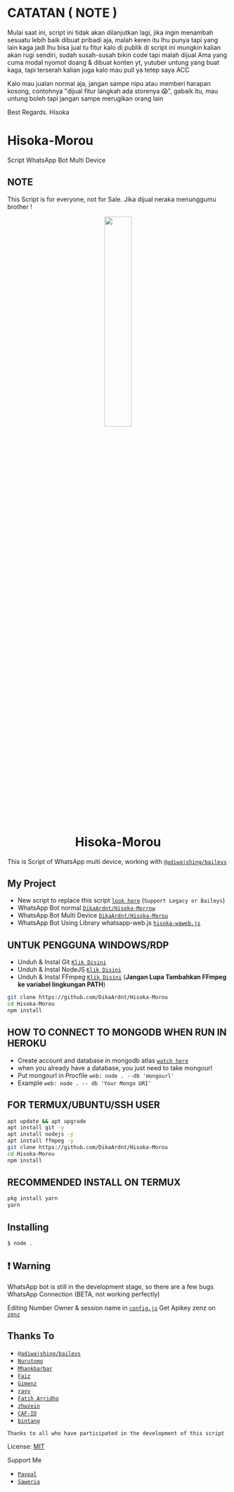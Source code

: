 # CATATAN ( NOTE )
Mulai saat ini, script ini tidak akan dilanjutkan lagi, jika ingin menambah sesuatu lebih baik dibuat pribadi aja, malah keren itu lhu punya tapi yang lain kaga jadi lhu bisa jual tu fitur kalo di publik di script ini mungkin kalian akan rugi sendiri, sudah susah-susah bikin code tapi malah dijual Ama yang cuma modal nyomot doang & dibuat konten yt, yutuber untung yang buat kaga, tapi terserah kalian juga kalo mau pull ya tetep saya ACC

Kalo mau jualan normal aja, jangan sampe nipu atau memberi harapan kosong, contohnya "dijual fitur langkah ada storenya 😱", gabaik itu, mau untung boleh tapi jangan sampe merugikan orang lain 

Best Regards. Hisoka

# Hisoka-Morou
Script WhatsApp Bot Multi Device

## NOTE
This Script is for everyone, not for Sale. Jika dijual neraka menunggumu brother !

<p align="center">
	<img src="https://telegra.ph/file/68c42a46d05e7c23314f0.jpg" width="35%" style="margin-left: auto;margin-right: auto;display: block;">
</p>
<h1 align="center">Hisoka-Morou</h1>

This is Script of WhatsApp multi device, working with [`@adiwajshing/baileys`](https://github.com/adiwajshing/baileys)

## My Project
* New script to replace this script [`look here`](https://github.com/zhwzein/Killua-Zoldyck) (`Support Legacy or Baileys`)
* WhatsApp Bot normal [`DikaArdnt/Hisoka-Morrow`](https://github.com/DikaArdnt/Hisoka-Morrow)
* WhatsApp Bot Multi Device [`DikaArdnt/Hisoka-Morou`](https://github.com/DikaArdnt/Hisoka-Morou)
* WhatsApp Bot Using Library whatsapp-web.js [`hisoka-waweb.js`](https://github.com/Hisoka-Morrou/hisoka-waweb.js/)


## UNTUK PENGGUNA WINDOWS/RDP

* Unduh & Instal Git [`Klik Disini`](https://git-scm.com/downloads)
* Unduh & Instal NodeJS [`Klik Disini`](https://nodejs.org/en/download)
* Unduh & Instal FFmpeg [`Klik Disini`](https://ffmpeg.org/download.html) (**Jangan Lupa Tambahkan FFmpeg ke variabel lingkungan PATH**)


```bash
git clone https://github.com/DikaArdnt/Hisoka-Morou
cd Hisoka-Morou
npm install
```

## HOW TO CONNECT TO MONGODB WHEN RUN IN HEROKU

* Create account and database in mongodb atlas [`watch here`](https://youtu.be/rPqRyYJmx2g)
* when you already have a database, you just need to take mongourl
* Put mongourl in Procfile `web: node . --db 'mongourl'`
* Example `web: node . -- db 'Your Mongo URI'`



## FOR TERMUX/UBUNTU/SSH USER

```bash
apt update && apt upgrade
apt install git -y
apt install nodejs -y
apt install ffmpeg -y
git clone https://github.com/DikaArdnt/Hisoka-Morou
cd Hisoka-Morou
npm install
```

## RECOMMENDED INSTALL ON TERMUX

```bash
pkg install yarn
yarn
```

## Installing
```bash
$ node .
```

## ❗ Warning
WhatsApp bot is still in the development stage, so there are a few bugs
WhatsApp Connection (BETA, not working perfectly)

Editing Number Owner & session name in [`config.js`](https://github.com/DikaArdnt/Hisoka-Morou/blob/master/config.js)
Get Apikey zenz on [`zenz`](https://zenzapi.xyz/pricing)


## Thanks To
* [`@adiwajshing/baileys`](https://github.com/adiwajshing/baileys)
* [`Nurutomo`](https://github.com/Nurutomo)
* [`Mhankbarbar`](https://github.com/MhankBarBar)
* [`Faiz`](https://github.com/FaizBastomi)
* [`Gimenz`](https://github.com/Gimenz)
* [`rayy`](https://github.com/rayyreall)
* [`Fatih Arridho`](https://github.com/FatihArridho)
* [`zhwzein`](https://github.com/zhwzein)
* [`CAF-ID`](https://github.com/CAF-ID)
* [`bintang`](https://github.com/Bintangp02)

```Thanks to all who have participated in the development of this script```


License: [MIT](https://en.wikipedia.org/wiki/MIT_License)

Support Me
* [`Paypal`](https://www.paypal.me/Cakhaho)
* [`Saweria`](https://saweria.co/DikaArdnt)
